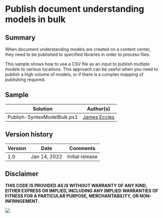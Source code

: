 # Publish document understanding models in bulk #

## Summary

When document understanding models are created on a content center, they need to be published to specified libraries in order to process files.

This sample shows how to use a CSV file as an input to publish multiple models to various locations. This approach can be useful when you need to publish a high volume of models, or if there is a complex mapping of publishing required.

## Sample

Solution|Author(s)
--------|---------
Publish-SyntexModelBulk.ps1 | [James Eccles](https://github.com/JamesEccles)

## Version history

Version|Date|Comments
-------|----|--------
1.0|Jan 14, 2022 |Initial release

## Disclaimer

**THIS CODE IS PROVIDED *AS IS* WITHOUT WARRANTY OF ANY KIND, EITHER EXPRESS OR IMPLIED, INCLUDING ANY IMPLIED WARRANTIES OF FITNESS FOR A PARTICULAR PURPOSE, MERCHANTABILITY, OR NON-INFRINGEMENT.**

<img src="https://telemetry.sharepointpnp.com/syntex-samples/scripts/Publish-SyntexModelBulk" />
